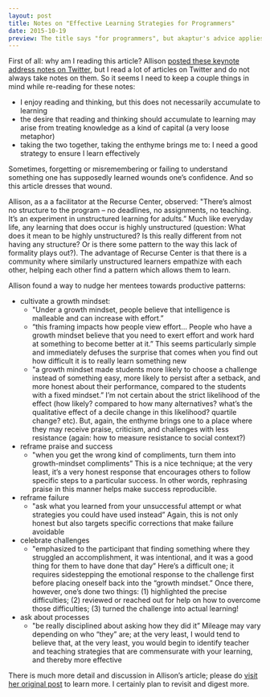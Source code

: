 ```yaml
---
layout: post
title: Notes on "Effective Learning Strategies for Programmers"
date: 2015-10-19
preview: The title says "for programmers", but akaptur's advice applies to any human trying to learn a new topic or skill
---
```


First of all: why am I reading this article? Allison [posted these keynote address notes on Twitter](https://twitter.com/akaptur/status/653282357546385408), but I read a lot of articles on Twitter and do not always take notes on them. So it seems I need to keep a couple things in mind while re-reading for these notes:

- I enjoy reading and thinking, but this does not necessarily accumulate to learning
- the desire that reading and thinking should accumulate to learning may arise from treating knowledge as a kind of capital (a very loose metaphor)
- taking the two together, taking the enthyme brings me to: I need a good strategy to ensure I learn effectively

Sometimes, forgetting or misremembering or failing to understand something one has supposedly learned wounds one’s confidence. And so this article dresses that wound.

Allison, as a a facilitator at the Recurse Center, observed: "There’s almost no structure to the program – no deadlines, no assignments, no teaching. It’s an experiment in unstructured learning for adults.” Much like everyday life, any learning that does occur is highly unstructured (question: What does it mean to be highly unstructured? Is this really different from not having any structure? Or is there some pattern to the way this lack of formality plays out?). The advantage of Recurse Center is that there is a community where similarly unstructured learners empathize with each other, helping each other find a pattern which allows them to learn.

Allison found a way to nudge her mentees towards productive patterns:

- cultivate a growth mindset:
    - "Under a growth mindset, people believe that intelligence is malleable and can increase with effort.”
    - “this framing impacts how people view effort… People who have a growth mindset believe that you need to exert effort and work hard at something to become better at it.” This seems particularly simple and immediately defuses the surprise that comes when you find out how difficult it is to really learn something new
    - "a growth mindset made students more likely to choose a challenge instead of something easy, more likely to persist after a setback, and more honest about their performance, compared to the students with a fixed mindset.” I’m not certain about the strict likelihood of the effect (how likely? compared to how many alternatives? what’s the qualitative effect of a decile change in this likelihood? quartile change? etc). But, again, the enthyme brings one to a place where they may receive praise, criticism, and challenges with less resistance (again: how to measure resistance to social context?)
- reframe praise and success
    - "when you get the wrong kind of compliments, turn them into growth-mindset compliments” This is a nice technique; at the very least, it’s a very honest response that encourages others to follow specific steps to a particular success. In other words, rephrasing praise in this manner helps make success reproducible.
- reframe failure
    - "ask what you learned from your unsuccessful attempt or what strategies you could have used instead” Again, this is not only honest but also targets specific corrections that make failure avoidable
- celebrate challenges
    - "emphasized to the participant that finding something where they struggled an accomplishment, it was intentional, and it was a good thing for them to have done that day” Here’s a difficult one; it requires sidestepping the emotional response to the challenge first before placing oneself back into the “growth mindset.” Once there, however, one’s done two things: (1) highlighted the precise difficulties; (2) reviewed or reached out for help on how to overcome those difficulties; (3) turned the challenge into actual learning!
- ask about processes
    - "be really disciplined about asking how they did it” Mileage may vary depending on who “they” are; at the very least, I would tend to believe that, at the very least, you would begin to identify teacher and teaching strategies that are commensurate with your learning, and thereby more effective

There is much more detail and discussion in Allison’s article; please do [visit her original post](http://akaptur.com/blog/2015/10/10/effective-learning-strategies-for-programmers/) to learn more. I certainly plan to revisit and digest more.
